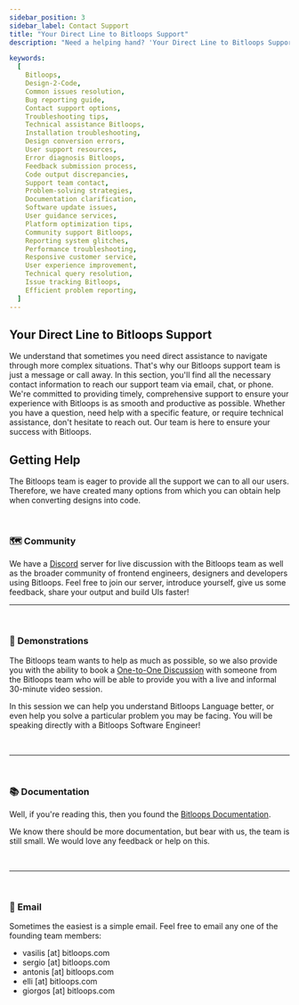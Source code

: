 ```yaml
---
sidebar_position: 3
sidebar_label: Contact Support
title: "Your Direct Line to Bitloops Support"
description: "Need a helping hand? 'Your Direct Line to Bitloops Support' connects you with our dedicated team, ready to assist you with any inquiries or challenges you might face. Whether you need guidance through a complex scenario, assistance with advanced features, or help troubleshooting an issue, our support team is here for you. Learn how to reach out via email, chat, or phone, ensuring you receive timely and effective assistance."

keywords:
  [
    Bitloops, 
    Design-2-Code,
    Common issues resolution,
    Bug reporting guide,
    Contact support options,
    Troubleshooting tips,
    Technical assistance Bitloops,
    Installation troubleshooting,
    Design conversion errors,
    User support resources,
    Error diagnosis Bitloops,
    Feedback submission process,
    Code output discrepancies,
    Support team contact,
    Problem-solving strategies,
    Documentation clarification,
    Software update issues,
    User guidance services,
    Platform optimization tips,
    Community support Bitloops,
    Reporting system glitches,
    Performance troubleshooting,
    Responsive customer service,
    User experience improvement,
    Technical query resolution,
    Issue tracking Bitloops,
    Efficient problem reporting,
  ]
---
```


## Your Direct Line to Bitloops Support
We understand that sometimes you need direct assistance to navigate through more complex situations. That's why our Bitloops support team is just a message or call away. In this section, you'll find all the necessary contact information to reach our support team via email, chat, or phone. We're committed to providing timely, comprehensive support to ensure your experience with Bitloops is as smooth and productive as possible. Whether you have a question, need help with a specific feature, or require technical assistance, don't hesitate to reach out. Our team is here to ensure your success with Bitloops.

## Getting Help

The Bitloops team is eager to provide all the support we can to all our users. Therefore, we have created many options from which you can obtain help when converting designs into code.

&nbsp; 
&nbsp; 

### 🗺 Community

We have a [Discord](https://discord.gg/vj8EdZx8gK) server for live discussion with the Bitloops team as well as the broader community of frontend engineers, designers and developers using Bitloops. Feel free to join our server, introduce yourself, give us some feedback, share your output and build UIs faster!

___

&nbsp; 

### 📯 Demonstrations

The Bitloops team wants to help as much as possible, so we also provide you with the ability to book a [One-to-One Discussion](https://calendly.com/bitloops/30min?month=2022-11) with someone from the Bitloops team who will be able to provide you with a live and informal 30-minute video session. 

In this session we can help you understand Bitloops Language better, or even help you solve a particular problem you may be facing. You will be speaking directly with a Bitloops Software Engineer! 

&nbsp; 
&nbsp; 
___

&nbsp; 

### 📚 Documentation

Well, if you're reading this, then you found the [Bitloops Documentation](https://bitloops.com/docs/design-2-code/category/getting-started). 

We know there should be more documentation, but bear with us, the team is still small. We would love any feedback or help on this. 

&nbsp; 
&nbsp; 
___

&nbsp; 

### 📧 Email

Sometimes the easiest is a simple email. Feel free to email any one of the founding team members:
- vasilis [at] bitloops.com
- sergio [at] bitloops.com
- antonis [at] bitloops.com
- elli [at] bitloops.com
- giorgos [at] bitloops.com

